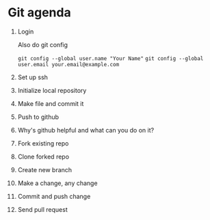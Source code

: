 # Git agenda

1. Login
   
   Also do git config
   
   `git config --global user.name "Your Name"`
   `git config --global user.email your.email@example.com`

2. Set up ssh
3. Initialize local repository
4. Make file and commit it
5. Push to github
6. Why's github helpful and what can you do on it?
7. Fork existing repo
8. Clone forked repo
9. Create new branch
10. Make a change, any change
11. Commit and push change
12. Send pull request
